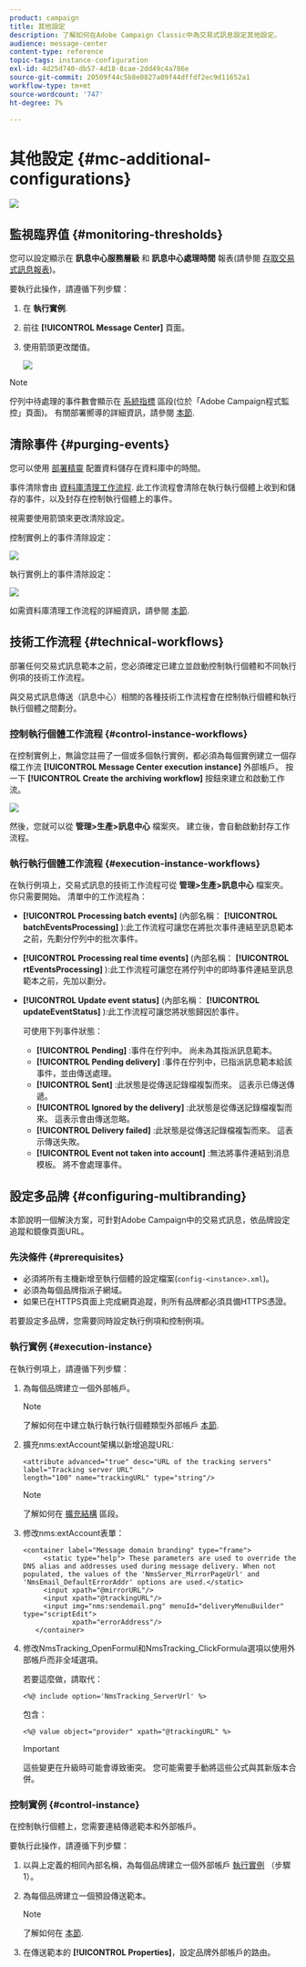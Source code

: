 ```yaml
---
product: campaign
title: 其他設定
description: 了解如何在Adobe Campaign Classic中為交易式訊息設定其他設定。
audience: message-center
content-type: reference
topic-tags: instance-configuration
exl-id: 4d25d740-db57-4d18-8cae-2dd49c4a786e
source-git-commit: 20509f44c5b8e0827a09f44dffdf2ec9d11652a1
workflow-type: tm+mt
source-wordcount: '747'
ht-degree: 7%

---
```


# 其他設定 {#mc-additional-configurations}

![](../../assets/v7-only.svg)

## 監視臨界值 {#monitoring-thresholds}

您可以設定顯示在 **訊息中心服務層級** 和 **訊息中心處理時間** 報表(請參閱 [存取交易式訊息報表](../../message-center/using/about-transactional-messaging-reports.md))。

要執行此操作，請遵循下列步驟：

1. 在 **執行實例**.

1. 前往 **[!UICONTROL Message Center]** 頁面。

1. 使用箭頭更改閾值。

   ![](assets/messagecenter_monitor_events_001.png)

>[!NOTE]
>
>佇列中待處理的事件數會顯示在 [系統指標](../../production/using/monitoring-processes.md#system-indicators) 區段(位於「Adobe Campaign程式監控」頁面)。 有關部署嚮導的詳細資訊，請參閱 [本節](../../installation/using/deploying-an-instance.md#deployment-wizard).

## 清除事件 {#purging-events}

您可以使用 [部署精靈](../../production/using/database-cleanup-workflow.md#deployment-wizard) 配置資料儲存在資料庫中的時間。

事件清除會由 [資料庫清理工作流程](../../production/using/database-cleanup-workflow.md). 此工作流程會清除在執行執行個體上收到和儲存的事件，以及封存在控制執行個體上的事件。

視需要使用箭頭來更改清除設定。

控制實例上的事件清除設定：

![](assets/messagecenter_delete_events_001.png)

執行實例上的事件清除設定：

![](assets/messagecenter_delete_events_002.png)

如需資料庫清理工作流程的詳細資訊，請參閱 [本節](../../production/using/database-cleanup-workflow.md).


## 技術工作流程 {#technical-workflows}

部署任何交易式訊息範本之前，您必須確定已建立並啟動控制執行個體和不同執行例項的技術工作流程。

與交易式訊息傳送（訊息中心）相關的各種技術工作流程會在控制執行個體和執行執行個體之間劃分。

### 控制執行個體工作流程 {#control-instance-workflows}

在控制實例上，無論您註冊了一個或多個執行實例，都必須為每個實例建立一個存檔工作流 **[!UICONTROL Message Center execution instance]** 外部帳戶。 按一下 **[!UICONTROL Create the archiving workflow]** 按鈕來建立和啟動工作流。

![](assets/messagecenter_archiving_002.png)

然後，您就可以從 **管理>生產>訊息中心** 檔案夾。 建立後，會自動啟動封存工作流程。

<!--**Minimal architecture**

Once the control and execution modules are installed on the same instance, you must create the archiving workflow using the deployment wizard. Click the **[!UICONTROL Create the archiving workflow]** button to create and start the workflow.

![](assets/messagecenter_archiving_001.png)-->

### 執行執行個體工作流程 {#execution-instance-workflows}

在執行例項上，交易式訊息的技術工作流程可從 **管理>生產>訊息中心** 檔案夾。 你只需要開始。 清單中的工作流程為：

* **[!UICONTROL Processing batch events]** (內部名稱： **[!UICONTROL batchEventsProcessing]** ):此工作流程可讓您在將批次事件連結至訊息範本之前，先劃分佇列中的批次事件。
* **[!UICONTROL Processing real time events]** (內部名稱： **[!UICONTROL rtEventsProcessing]** ):此工作流程可讓您在將佇列中的即時事件連結至訊息範本之前，先加以劃分。
* **[!UICONTROL Update event status]** (內部名稱： **[!UICONTROL updateEventStatus]** ):此工作流程可讓您將狀態歸因於事件。

   可使用下列事件狀態：

   * **[!UICONTROL Pending]** :事件在佇列中。 尚未為其指派訊息範本。
   * **[!UICONTROL Pending delivery]** :事件在佇列中，已指派訊息範本給該事件，並由傳送處理。
   * **[!UICONTROL Sent]** :此狀態是從傳送記錄檔複製而來。 這表示已傳送傳遞。
   * **[!UICONTROL Ignored by the delivery]** :此狀態是從傳送記錄檔複製而來。 這表示會由傳送忽略。
   * **[!UICONTROL Delivery failed]** :此狀態是從傳送記錄檔複製而來。 這表示傳送失敗。
   * **[!UICONTROL Event not taken into account]** :無法將事件連結到消息模板。 將不會處理事件。

## 設定多品牌 {#configuring-multibranding}

本節說明一個解決方案，可針對Adobe Campaign中的交易式訊息，依品牌設定追蹤和鏡像頁面URL。

### 先決條件 {#prerequisites}

* 必須將所有主機新增至執行個體的設定檔案(`config-<instance>.xml`)。
* 必須為每個品牌指派子網域。
* 如果已在HTTPS頁面上完成網頁追蹤，則所有品牌都必須具備HTTPS憑證。

若要設定多品牌，您需要同時設定執行例項和控制例項。

### 執行實例 {#execution-instance}

在執行例項上，請遵循下列步驟：

1. 為每個品牌建立一個外部帳戶。

   >[!NOTE]
   >
   >了解如何在中建立執行執行執行個體類型外部帳戶 [本節](../../message-center/using/configuring-instances.md#control-instance).

1. 擴充nms:extAccount架構以新增追蹤URL:

   ```
   <attribute advanced="true" desc="URL of the tracking servers" label="Tracking server URL"
   length="100" name="trackingURL" type="string"/>
   ```

   >[!NOTE]
   >
   >了解如何在 [擴充結構](../../configuration/using/extending-a-schema.md) 區段。

1. 修改nms:extAccount表單：

   ```
   <container label="Message domain branding" type="frame">
        <static type="help"> These parameters are used to override the DNS alias and addresses used during message delivery. When not populated, the values of the 'NmsServer_MirrorPageUrl' and 'NmsEmail_DefaultErrorAddr' options are used.</static>
        <input xpath="@mirrorURL"/>
        <input xpath="@trackingURL"/>
        <input img="nms:sendemail.png" menuId="deliveryMenuBuilder" type="scriptEdit">
               xpath="errorAddress"/>
      </container>
   ```

1. 修改NmsTracking_OpenFormul和NmsTracking_ClickFormula選項以使用外部帳戶而非全域選項。

   若要這麼做，請取代：

   ```
   <%@ include option='NmsTracking_ServerUrl' %>
   ```

   包含：

   ```
   <%@ value object="provider" xpath="@trackingURL" %>
   ```

   >[!IMPORTANT]
   >
   >這些變更在升級時可能會導致衝突。 您可能需要手動將這些公式與其新版本合併。

### 控制實例 {#control-instance}

在控制執行個體上，您需要連結傳遞範本和外部帳戶。

要執行此操作，請遵循下列步驟：

1. 以與上定義的相同內部名稱，為每個品牌建立一個外部帳戶 [執行實例](#execution-instance) （步驟1）。

1. 為每個品牌建立一個預設傳送範本。

   >[!NOTE]
   >
   >    了解如何在 [本節](../../delivery/using/creating-a-delivery-template.md#creating-a-new-template).

1. 在傳送範本的 **[!UICONTROL Properties]**，設定品牌外部帳戶的路由。
